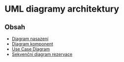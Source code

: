 # UML diagramy architektury

## Obsah
- [Diagram nasazení](/EDA/Diagrams/deployment/README.md)
- [Diagram komponent](/EDA/Diagrams/component/README.md)
- [Use Case Diagram](/EDA/Diagrams/useCaseDiagram/README.md)
- [Sekvenční diagram rezervace](/EDA/Diagrams/sequence/README.md)